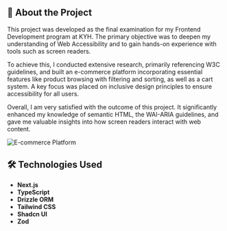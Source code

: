 ## 🚀 About the Project

This project was developed as the final examination for my Frontend Development program at KYH. The primary objective was to deepen my understanding of Web Accessibility and to gain hands-on experience with tools such as screen readers.

To achieve this, I conducted extensive research, primarily referencing W3C guidelines, and built an e-commerce platform incorporating essential features like product browsing with filtering and sorting, as well as a cart system. A key focus was placed on inclusive design principles to ensure accessibility for all users.

Overall, I am very satisfied with the outcome of this project. It significantly enhanced my knowledge of semantic HTML, the WAI-ARIA guidelines, and gave me valuable insights into how screen readers interact with web content.

![E-commerce Platform](https://github.com/user-attachments/assets/cc171a00-d22b-4d28-8ecd-46529d71d383)

## 🛠️ Technologies Used

- **Next.js**
- **TypeScript**
- **Drizzle ORM**
- **Tailwind CSS**
- **Shadcn UI**
- **Zod**
